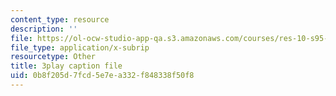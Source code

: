 ```yaml
---
content_type: resource
description: ''
file: https://ol-ocw-studio-app-qa.s3.amazonaws.com/courses/res-10-s95-physics-of-covid-19-transmission-fall-2020/0b8f205d7fcd5e7ea332f848338f50f8_ysEeFyNjnkQ.vtt
file_type: application/x-subrip
resourcetype: Other
title: 3play caption file
uid: 0b8f205d-7fcd-5e7e-a332-f848338f50f8
---
```

